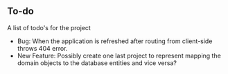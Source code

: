 To-do
------
A list of todo's for the project

* Bug: When the application is refreshed after routing from client-side throws 404 error.
* New Feature: Possibly create one last project to represent mapping the domain objects to the database entities and vice versa?
